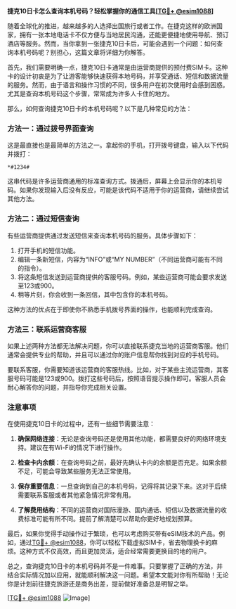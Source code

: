 **捷克10日卡怎么查询本机号码？轻松掌握你的通信工具[[TG💪+ @esim1088](https://t.me/s/esim1088)]**

随着全球化的推进，越来越多的人选择出国旅行或者工作。在捷克这样的欧洲国家，拥有一张本地电话卡不仅方便与当地居民沟通，还能更便捷地使用导航、预订酒店等服务。然而，当你拿到一张捷克10日卡后，可能会遇到一个问题：如何查询本机号码呢？别担心，这篇文章将详细为你解答。

首先，我们需要明确一点，捷克10日卡通常是由运营商提供的预付费SIM卡。这种卡的设计初衷是为了让游客能够快速获得本地号码，并享受通话、短信和数据流量的服务。然而，由于语言和操作习惯的不同，很多用户在初次使用时会感到困惑。尤其是查询本机号码这个步骤，常常成为许多人卡住的地方。

那么，如何查询捷克10日卡的本机号码呢？以下是几种常见的方法：

### 方法一：通过拨号界面查询

这是最直接也是最简单的方法之一。拿起你的手机，打开拨号键盘，输入以下代码并拨打：

```
*#1234#
```

这串代码是许多运营商通用的标准查询方式。拨通后，屏幕上会显示你的本机号码。如果你发现输入后没有反应，可能是该代码不适用于你的运营商，请继续尝试其他方法。

### 方法二：通过短信查询

有些运营商提供通过发送短信来查询本机号码的服务。具体步骤如下：

1. 打开手机的短信功能。
2. 编辑一条新短信，内容为“INFO”或“MY NUMBER”（不同运营商可能有不同的指令）。
3. 将这条短信发送到运营商提供的客服号码。例如，某些运营商可能会要求发送至123或900。
4. 稍等片刻，你会收到一条回信，其中包含你的本机号码。

这种方法的优点在于即使你不熟悉手机拨号界面的操作，也能顺利完成查询。

### 方法三：联系运营商客服

如果上述两种方法都无法解决问题，你可以直接联系捷克当地的运营商客服。他们通常会提供专业的帮助，并且可以通过你的账户信息帮你找到对应的手机号码。

要联系客服，你需要知道该运营商的客服热线。比如，对于某些主流运营商，其客服号码可能是123或900。拨打这些号码后，按照语音提示操作即可。客服人员会耐心解答你的问题，并指导你完成相关设置。

### 注意事项

在使用捷克10日卡的过程中，还有一些细节需要注意：

1. **确保网络连接**：无论是查询号码还是使用其他功能，都需要良好的网络环境支持。建议在有Wi-Fi的情况下进行操作。
   
2. **检查卡内余额**：在查询号码之前，最好先确认卡内的余额是否充足。如果余额不足，可能会导致某些服务无法正常使用。

3. **保存重要信息**：一旦查询到自己的本机号码，记得将其记录下来。这对于后续需要联系客服或者其他紧急情况非常有用。

4. **了解费用结构**：不同的运营商对国际漫游、国内通话、短信以及数据流量的收费标准可能有所不同。提前了解清楚可以帮助你更好地规划预算。

最后，如果你觉得手动操作过于繁琐，也可以考虑购买带有eSIM技术的产品。例如，通过[TG💪+ @esim1088](https://t.me/s/esim1088)，你可以轻松下载虚拟SIM卡，省去物理换卡的麻烦。这种方式不仅高效，而且更加灵活，适合经常需要更换目的地的用户。

总之，查询捷克10日卡的本机号码并不是一件难事。只要掌握了正确的方法，并结合实际情况加以应用，就能顺利解决这一问题。希望本文能对你有所帮助！无论你是计划前往捷克旅游还是商务出差，提前做好准备总是明智之举。

[[TG💪+ @esim1088](https://t.me/s/esim1088) ![Image](https://i.postimg.cc/4NQfJmqS/Snipaste-2025-05-13-00-14-12.png)]